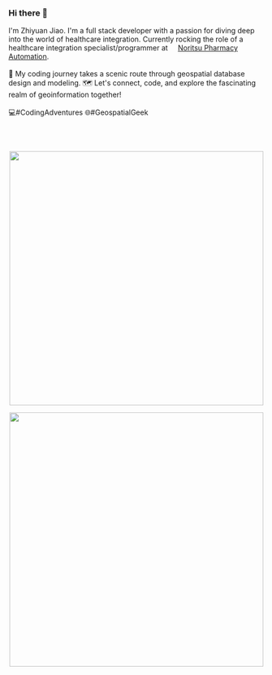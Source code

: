 ### Hi there 👋

I'm Zhiyuan Jiao. I'm a full stack developer with a passion for diving deep into the world of healthcare integration. Currently rocking the role of a healthcare integration specialist/programmer at <img src="https://github.com/Zhiyuan-Jiao/Zhiyuan-Jiao/assets/56005749/1aa3af09-4c44-43fe-9954-eeff5670a48c" width=12> [Noritsu Pharmacy Automation](https://noritsu-rx.com/). \
\
🚀 My coding journey takes a scenic route through geospatial database design and modeling. 🗺️ Let's connect, code, and explore the fascinating realm of geoinformation together! \
\
💻#CodingAdventures 🌐#GeospatialGeek

<br><br>
<p align="center">
  <img src="https://github-readme-stats.vercel.app/api?username=Zhiyuan-Jiao&theme=graywhite&show_icons=true&hide_border=true&count_private=true" width=500>
</p>

<p align="center">
  <img src="https://github-readme-streak-stats.herokuapp.com/?user=Zhiyuan-Jiao&theme=graywhite&hide_border=true" width=500>
</p>
